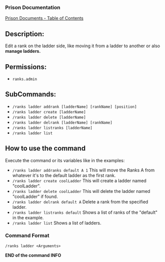 ### Prison Documentation
[Prison Documents - Table of Contents](../prison_docs_000_toc.md)

## Description:

Edit a rank on the ladder side, like moving it from a ladder to another or also **manage ladders.**

## Permissions:

- `ranks.admin`

## SubCommands:

- `/ranks ladder addrank [ladderName] [rankName] [position]`
- `/ranks ladder create [ladderName]`
- `/ranks ladder delete [ladderName]`
- `/ranks ladder delrank [ladderName] [rankName]`
- `/ranks ladder listranks [ladderName]`
- `/ranks ladder list`

## How to use the command

Execute the command or its variables like in the examples:

- `/ranks ladder addranks default A 1` This will move the Ranks A from whatever it's to the default ladder as the first rank. 
- `/ranks ladder create coolLadder` This will create a ladder named "coolLadder".
- `/ranks ladder delete coolLadder` This will delete the ladder named "coolLadder" if found.
- `/ranks ladder delrank default A` Delete a rank from the specified ladder.
- `/ranks ladder listranks default` Shows a list of ranks of the "default" in the example.
- `/ranks ladder list` Shows a list of ladders.

### Command Format

`/ranks ladder <Arguments>`

**END of the command INFO**